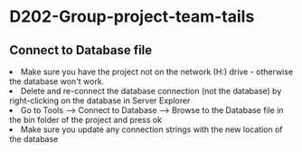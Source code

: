 # D202-Group-project-team-tails

## Connect to Database file
<li>Make sure you have the project not on the network (H:) drive - otherwise the database won't work.
<li>Delete and re-connect the database connection (not the database) by right-clicking on the database in Server Explorer
<li>Go to Tools --> Connect to Database --> Browse to the Database file in the bin folder of the project and press ok 
<li>Make sure you update any connection strings with the new location of the database</li>
